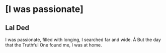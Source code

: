 # [I was passionate]
## Lal Ded
I was passionate,
filled with longing,
I searched
far and wide.
Â
But the day
that the Truthful One
found me,
I was at home.